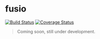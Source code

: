 fusio
=====
[![Build Status](https://travis-ci.org/martijnhaex/fusio.svg)](https://travis-ci.org/martijnhaex/fusio)
[![Coverage Status](https://img.shields.io/coveralls/martijnhaex/fusio.svg)](https://coveralls.io/r/martijnhaex/fusio)

>Coming soon, still under development.
